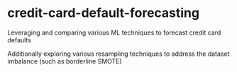 # credit-card-default-forecasting
Leveraging and comparing various ML techniques to forecast credit card defaults 

Additionally exploring various resampling techniques to address the dataset imbalance (such as borderline SMOTE)
